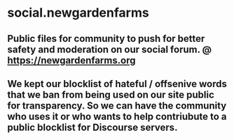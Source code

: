 # social.newgardenfarms
Public files for community to push for better safety and moderation on our social forum.
@ https://newgardenfarms.org
---
We kept our blocklist of hateful / offsenive words that we ban from being used on our site public for transparency. 
So we can have the community who uses it or who wants to help contriubute to a public blocklist for Discourse servers.
---


